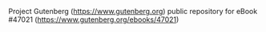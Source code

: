 Project Gutenberg (https://www.gutenberg.org) public repository for eBook #47021 (https://www.gutenberg.org/ebooks/47021)
